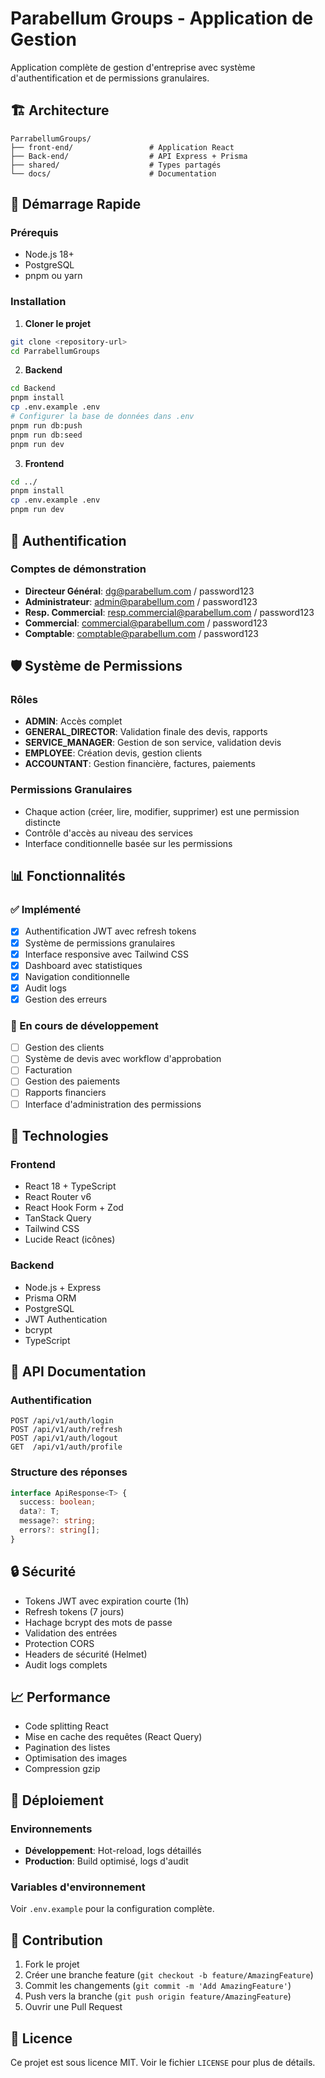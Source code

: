 # Parabellum Groups - Application de Gestion

Application complète de gestion d'entreprise avec système d'authentification et de permissions granulaires.

## 🏗️ Architecture

```
ParrabellumGroups/
├── front-end/                 # Application React
├── Back-end/                  # API Express + Prisma
├── shared/                    # Types partagés
└── docs/                      # Documentation
```

## 🚀 Démarrage Rapide

### Prérequis
- Node.js 18+
- PostgreSQL
- pnpm ou yarn

### Installation

1. **Cloner le projet**
```bash
git clone <repository-url>
cd ParrabellumGroups
```

2. **Backend**
```bash
cd Backend
pnpm install
cp .env.example .env
# Configurer la base de données dans .env
pnpm run db:push
pnpm run db:seed
pnpm run dev
```

3. **Frontend**
```bash
cd ../
pnpm install
cp .env.example .env
pnpm run dev
```

## 🔐 Authentification

### Comptes de démonstration
- **Directeur Général**: dg@parabellum.com / password123
- **Administrateur**: admin@parabellum.com / password123
- **Resp. Commercial**: resp.commercial@parabellum.com / password123
- **Commercial**: commercial@parabellum.com / password123
- **Comptable**: comptable@parabellum.com / password123

## 🛡️ Système de Permissions

### Rôles
- **ADMIN**: Accès complet
- **GENERAL_DIRECTOR**: Validation finale des devis, rapports
- **SERVICE_MANAGER**: Gestion de son service, validation devis
- **EMPLOYEE**: Création devis, gestion clients
- **ACCOUNTANT**: Gestion financière, factures, paiements

### Permissions Granulaires
- Chaque action (créer, lire, modifier, supprimer) est une permission distincte
- Contrôle d'accès au niveau des services
- Interface conditionnelle basée sur les permissions

## 📊 Fonctionnalités

### ✅ Implémenté
- [x] Authentification JWT avec refresh tokens
- [x] Système de permissions granulaires
- [x] Interface responsive avec Tailwind CSS
- [x] Dashboard avec statistiques
- [x] Navigation conditionnelle
- [x] Audit logs
- [x] Gestion des erreurs

### 🚧 En cours de développement
- [ ] Gestion des clients
- [ ] Système de devis avec workflow d'approbation
- [ ] Facturation
- [ ] Gestion des paiements
- [ ] Rapports financiers
- [ ] Interface d'administration des permissions

## 🔧 Technologies

### Frontend
- React 18 + TypeScript
- React Router v6
- React Hook Form + Zod
- TanStack Query
- Tailwind CSS
- Lucide React (icônes)

### Backend
- Node.js + Express
- Prisma ORM
- PostgreSQL
- JWT Authentication
- bcrypt
- TypeScript

## 📝 API Documentation

### Authentification
```
POST /api/v1/auth/login
POST /api/v1/auth/refresh
POST /api/v1/auth/logout
GET  /api/v1/auth/profile
```

### Structure des réponses
```typescript
interface ApiResponse<T> {
  success: boolean;
  data?: T;
  message?: string;
  errors?: string[];
}
```

## 🔒 Sécurité

- Tokens JWT avec expiration courte (1h)
- Refresh tokens (7 jours)
- Hachage bcrypt des mots de passe
- Validation des entrées
- Protection CORS
- Headers de sécurité (Helmet)
- Audit logs complets

## 📈 Performance

- Code splitting React
- Mise en cache des requêtes (React Query)
- Pagination des listes
- Optimisation des images
- Compression gzip

## 🚀 Déploiement

### Environnements
- **Développement**: Hot-reload, logs détaillés
- **Production**: Build optimisé, logs d'audit

### Variables d'environnement
Voir `.env.example` pour la configuration complète.

## 🤝 Contribution

1. Fork le projet
2. Créer une branche feature (`git checkout -b feature/AmazingFeature`)
3. Commit les changements (`git commit -m 'Add AmazingFeature'`)
4. Push vers la branche (`git push origin feature/AmazingFeature`)
5. Ouvrir une Pull Request

## 📄 Licence

Ce projet est sous licence MIT. Voir le fichier `LICENSE` pour plus de détails.